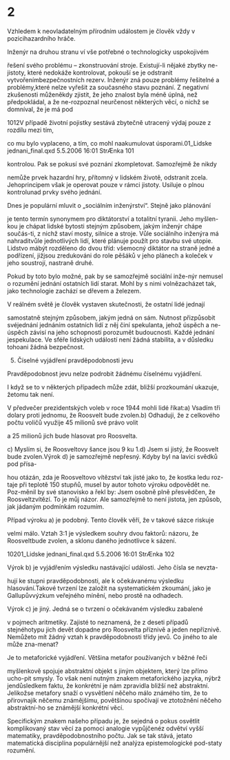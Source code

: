 # 2

Vzhledem k neovladatelným přírodním událostem je člověk vždy v pozicihazardního hráče.

Inženýr na druhou stranu ví vše potřebné o technologicky uspokojivém

řešení svého problému – zkonstruování stroje. Existují-li nějaké zbytky ne-jistoty, které nedokáže kontrolovat, pokouší se je odstranit vytvořenímbezpečnostních rezerv. Inženýr zná pouze problémy řešitelné a problémy,které nelze vyřešit za současného stavu poznání. Z negativní zkušenosti můženěkdy zjistit, že jeho znalost byla méně úplná, než předpokládal, a že ne-rozpoznal neurčenost některých věcí, o nichž se domníval, že je má pod

1012V případě životní pojistky sestává zbytečně utracený výdaj pouze z rozdílu mezi tím,

co mu bylo vyplaceno, a tím, co mohl naakumulovat úsporami.01_Lidske jednani_final.qxd 5.5.2006 16:01 StrÆnka 101

kontrolou. Pak se pokusí své poznání zkompletovat. Samozřejmě že nikdy

nemůže prvek hazardní hry, přítomný v lidském životě, odstranit zcela. Jehoprincipem však je operovat pouze v rámci jistoty. Usiluje o plnou kontrolunad prvky svého jednání.

Dnes je populární mluvit o „sociálním inženýrství“. Stejně jako plánování

je tento termín synonymem pro diktátorství a totalitní tyranii. Jeho myšlen-kou je chápat lidské bytosti stejným způsobem, jakým inženýr chápe součás-ti, z nichž staví mosty, silnice a stroje. Vůle sociálního inženýra má nahraditvůle jednotlivých lidí, které plánuje použít pro stavbu své utopie. Lidstvo mábýt rozděleno do dvou tříd: všemocný diktátor na straně jedné a podřízení, jižjsou zredukováni do role pěšáků v jeho plánech a koleček v jeho soustrojí, nastraně druhé.

Pokud by toto bylo možné, pak by se samozřejmě sociální inže-nýr nemusel o rozumění jednání ostatních lidí starat. Mohl by s nimi volnězacházet tak, jako technologie zachází se dřevem a železem.

V reálném světě je člověk vystaven skutečnosti, že ostatní lidé jednají

samostatně stejným způsobem, jakým jedná on sám. Nutnost přizpůsobit svéjednání jednáním ostatních lidí z něj činí spekulanta, jehož úspěch a ne-úspěch závisí na jeho schopnosti porozumět budoucnosti. Každé jednání jespekulace. Ve sféře lidských událostí není žádná stabilita, a v důsledku tohoani žádná bezpečnost.

5. Číselné vyjádření pravděpodobnosti jevu

Pravděpodobnost jevu nelze podrobit žádnému číselnému vyjádření.

I když se to v některých případech může zdát, bližší prozkoumání ukazuje, žetomu tak není.

V předvečer prezidentských voleb v roce 1944 mohli lidé říkat:a) Vsadím tři dolary proti jednomu, že Roosvelt bude zvolen.b) Odhaduji, že z celkového počtu voličů využije 45 milionů své právo volit

a 25 milionů jich bude hlasovat pro Roosvelta.

c) Myslím si, že Roosveltovy šance jsou 9 ku 1.d) Jsem si jistý, že Roosvelt bude zvolen.Výrok d) je samozřejmě nepřesný. Kdyby byl na lavici svědků pod přísa-

hou otázán, zda je Roosveltovo vítězství tak jisté jako to, že kostka ledu roz-taje při teplotě 150 stupňů, musel by autor tohoto výroku odpovědět ne. Poz-měnil by své stanovisko a řekl by: Jsem osobně plně přesvědčen, že Roosveltzvítězí. To je můj názor. Ale samozřejmě to není jistota, jen způsob, jak jádaným podmínkám rozumím.

Případ výroku a) je podobný. Tento člověk věří, že v takové sázce riskuje

velmi málo. Vztah 3:1 je výsledkem souhry dvou faktorů: názoru, že Roosveltbude zvolen, a sklonu daného jednotlivce k sázení.

10201_Lidske jednani_final.qxd 5.5.2006 16:01 StrÆnka 102

Výrok b) je vyjádřením výsledku nastávající události. Jeho čísla se nevzta-

hují ke stupni pravděpodobnosti, ale k očekávanému výsledku hlasování.Takové tvrzení lze založit na systematickém zkoumání, jako je Gallupůvvýzkum veřejného mínění, nebo prostě na odhadech.

Výrok c) je jiný. Jedná se o tvrzení o očekávaném výsledku zabalené

v pojmech aritmetiky. Zajisté to neznamená, že z deseti případů stejnéhotypu jich devět dopadne pro Roosvelta příznivě a jeden nepříznivě. Nemůžeto mít žádný vztah k pravděpodobnosti třídy jevů. Co jiného to ale může zna-menat?

Je to metaforické vyjádření. Většina metafor používaných v běžné řeči

myšlenkově spojuje abstraktní objekt s jiným objektem, který lze přímo ucho-pit smysly. To však není nutným znakem metaforického jazyka, nýbrž jendůsledkem faktu, že konkrétní je nám zpravidla bližší než abstraktní. Jelikožse metafory snaží o vysvětlení něčeho málo známého tím, že to přirovnajík něčemu známějšímu, povětšinou spočívají ve ztotožnění něčeho abstraktní-ho se známější konkrétní věcí.

Specifickým znakem našeho případu je, že sejedná o pokus osvětlit komplikovaný stav věcí za pomoci analogie vypůjčenéz odvětví vyšší matematiky, pravděpodobnostního počtu. Jak se tak stává, jetato matematická disciplína populárnější než analýza epistemologické pod-staty rozumění.

